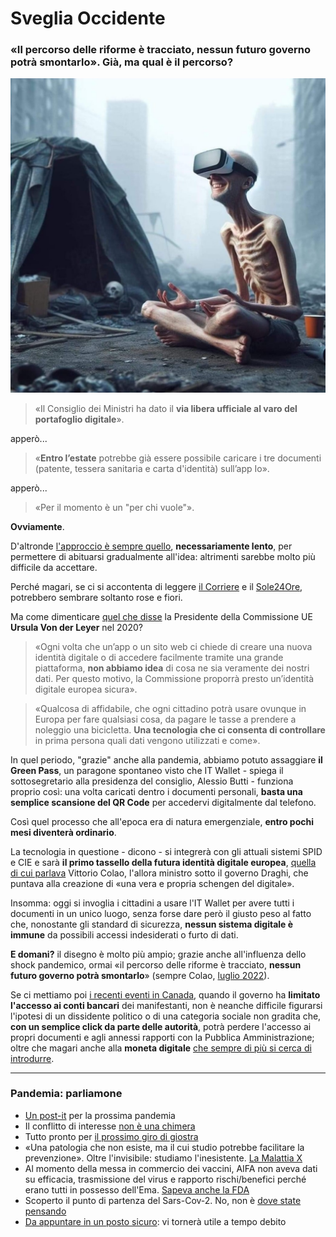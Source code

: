 # Sveglia Occidente

### «Il percorso delle riforme è tracciato, nessun futuro governo potrà smontarlo». Già, ma qual è il percorso?

![scena astratta di un uomo malnutrito ma apparentemente felice perché illuso dalla realtà virtuale vissuta attraverso il visore](/img/sveglia-occidente.jpeg)

> «Il Consiglio dei Ministri ha dato il **via libera ufficiale al varo del portafoglio digitale**».

apperò...

> «**Entro l’estate** potrebbe già essere possibile caricare i tre documenti (patente, tessera sanitaria e carta d'identità) sull’app Io».

apperò...

> «Per il momento è un "per chi vuole"».

**Ovviamente**.

D'altronde [l'approccio è sempre quello](/articles/2023-06-06-non-prendete-in-giro-apple-vision-pro.html), **necessariamente lento**, per permettere di abituarsi gradualmente all'idea: altrimenti sarebbe molto più difficile da accettare.

Perché magari, se ci si accontenta di leggere [il Corriere](https://www.corrierecomunicazioni.it/industria-4-0/transizone-5-0-al-via-sul-piatto-13-miliardi-urso-architrave-della-politica-industriale/) e il [Sole24Ore](https://www.ilsole24ore.com/art/dalla-patente-tessera-sanitaria-piano-piu-fasi-far-partire-l-it-wallet-AFnTBhrC?refresh_ce), potrebbero sembrare soltanto rose e fiori.

Ma come dimenticare [quel che disse](https://commission.europa.eu/strategy-and-policy/priorities-2019-2024/europe-fit-digital-age/european-digital-identity_it) la Presidente della Commissione UE **Ursula Von der Leyer** nel 2020?

> «Ogni volta che un’app o un sito web ci chiede di creare una nuova identità digitale o di accedere facilmente tramite una grande piattaforma, **non abbiamo idea** di cosa ne sia veramente dei nostri dati. Per questo motivo, la Commissione proporrà presto un’identità digitale europea sicura».

> «Qualcosa di affidabile, che ogni cittadino potrà usare ovunque in Europa per fare qualsiasi cosa, da pagare le tasse a prendere a noleggio una bicicletta. **Una tecnologia che ci consenta di controllare** in prima persona quali dati vengono utilizzati e come».

In quel periodo, "grazie" anche alla pandemia, abbiamo potuto assaggiare **il Green Pass**, un paragone spontaneo visto che IT Wallet - spiega il sottosegretario alla presidenza del consiglio, Alessio Butti - funziona proprio così: una volta caricati dentro i documenti personali, **basta una semplice scansione del QR Code** per accedervi digitalmente dal telefono.

Così quel processo che all'epoca era di natura emergenziale, **entro pochi mesi diventerà ordinario**.

La tecnologia in questione - dicono - si integrerà con gli attuali sistemi SPID e CIE e sarà **il primo tassello della futura identità digitale europea**, [quella di cui parlava](https://www.corriere.it/tecnologia/22_luglio_06/patente-smartphone-ministro-colao-arrivo-italia-2023-95fd6d9b-9004-4170-a909-e6681bfbbxlk.shtml) Vittorio Colao, l'allora ministro sotto il governo Draghi, che puntava alla creazione di «una vera e propria schengen del digitale».

Insomma: oggi si invoglia i cittadini a usare l'IT Wallet per avere tutti i documenti in un unico luogo, senza forse dare però il giusto peso al fatto che, nonostante gli standard di sicurezza, **nessun sistema digitale è immune** da possibili accessi indesiderati o furto di dati.

**E domani?** il disegno è molto più ampio; grazie anche all'influenza dello shock pandemico, ormai «il percorso delle riforme è tracciato, **nessun futuro governo potrà smontarlo**» (sempre Colao, [luglio 2022](https://documenti.camera.it/_dati/leg18/lavori/schedela/apriTelecomando_wai.asp?codice=leg.18.pdl.camera.3690.18PDL0194920)).

Se ci mettiamo poi [i recenti eventi in Canada](https://www.bbc.com/news/world-us-canada-60383385), quando il governo ha **limitato l'accesso ai conti bancari** dei manifestanti, non è neanche difficile figurarsi l'ipotesi di un dissidente politico o di una categoria sociale non gradita che, **con un semplice click da parte delle autorità**, potrà perdere l'accesso ai propri documenti e agli annessi rapporti con la Pubblica Amministrazione; oltre che magari anche alla **moneta digitale** [che sempre di più si cerca di introdurre](https://www.corriere.it/economia/finanza/cards/pagamenti-digitali-raddoppiati-in-5-anni-nel-2026-il-sorpasso-sul-contante/lidentikit-del-pagante-digitale.shtml).

---
### Pandemia: parliamone
- [Un post-it](/articles/2024-06-05-post-it-prossima-pandemia.html) per la prossima pandemia
- Il conflitto di interesse [non è una chimera](/articles/2024-04-18-conflitto-di-interesse.html)
- Tutto pronto per [il prossimo giro di giostra](/articles/2024-03-08-tutto-pronto-per-il-prossimo-giro-di-giostra.html)
- «Una patologia che non esiste, ma il cui studio potrebbe facilitare la prevenzione». Oltre l'invisibile: studiamo l'inesistente. [La Malattia X](/articles/2024-01-19-malattia-x.html)
- Al momento della messa in commercio dei vaccini, AIFA non aveva dati su efficacia, trasmissione del virus e rapporto rischi/benefici perché erano tutti in possesso dell'Ema. [Sapeva anche la FDA](/articles/2023-12-15-fda-slide-vaccini.html)
- Scoperto il punto di partenza del Sars-Cov-2. No, non è [dove state pensando](/articles/2023-02-28-dove-nasce-il-covid.html)
- [Da appuntare in un posto sicuro](/articles/2022-12-14-covid-atto-secondo.html): vi tornerà utile a tempo debito